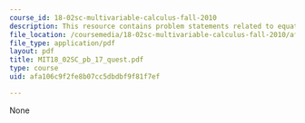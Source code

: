 ```yaml
---
course_id: 18-02sc-multivariable-calculus-fall-2010
description: This resource contains problem statements related to equations of lines.
file_location: /coursemedia/18-02sc-multivariable-calculus-fall-2010/afa106c9f2fe8b07cc5dbdbf9f81f7ef_MIT18_02SC_pb_17_quest.pdf
file_type: application/pdf
layout: pdf
title: MIT18_02SC_pb_17_quest.pdf
type: course
uid: afa106c9f2fe8b07cc5dbdbf9f81f7ef

---
```

None